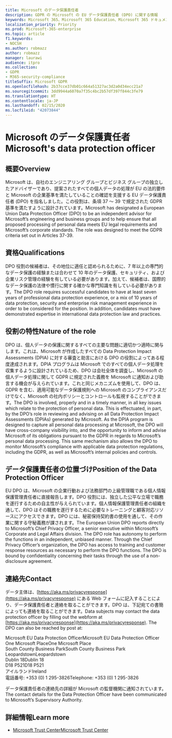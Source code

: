 ```yaml
---
title: Microsoft のデータ保護責任者
description: GDPR の Microsoft の EU データ保護責任者 (DPO) に関する情報
keywords: Microsoft 365、Microsoft 365 Education、Microsoft 365 ドキュメント、GDPR
localization_priority: Priority
ms.prod: Microsoft-365-enterprise
ms.topic: article
f1.keywords:
- NOCSH
ms.author: robmazz
author: robmazz
manager: laurawi
audience: itpro
ms.collection:
- GDPR
- M365-security-compliance
titleSuffix: Microsoft GDPR
ms.openlocfilehash: 2b37cce37db01c664a51327ac3d2a0d34ecc21a7
ms.sourcegitcommit: 3dd9944a6070a7f35c4bc2b57df397f844c3fe79
ms.translationtype: HT
ms.contentlocale: ja-JP
ms.lasthandoff: 02/15/2020
ms.locfileid: "42073844"
---
```

# <a name="microsofts-data-protection-officer"></a><span data-ttu-id="70907-104">Microsoft のデータ保護責任者</span><span class="sxs-lookup"><span data-stu-id="70907-104">Microsoft's data protection officer</span></span>

## <a name="overview"></a><span data-ttu-id="70907-105">概要</span><span class="sxs-lookup"><span data-stu-id="70907-105">Overview</span></span>

<span data-ttu-id="70907-p101">Microsoft は、自社のエンジニアリング グループとビジネス グループの独立したアドバイザーであり、提案されたすべての個人データの処理が EU の法的要件と Microsoft の企業基準を満たしていることの確認を支援する EU データ保護責任者 (DPO) を指名しました。この役割は、条項 37 ～ 39 で規定された GDPR 基準を満たすように設計されています。</span><span class="sxs-lookup"><span data-stu-id="70907-p101">Microsoft has designated a European Union Data Protection Officer (DPO) to be an independent advisor for Microsoft’s engineering and business groups and to help ensure that all proposed processing of personal data meets EU legal requirements and Microsoft’s corporate standards. The role was designed to meet the GDPR criteria set out in Articles 37-39.</span></span>

## <a name="qualifications"></a><span data-ttu-id="70907-108">資格</span><span class="sxs-lookup"><span data-stu-id="70907-108">Qualifications</span></span>

<span data-ttu-id="70907-p102">DPO 役割の候補者は、その地位に適任と認められるために、7 年以上の専門的なデータ保護の経験または合わせて 10 年のデータ保護、セキュリティ、および企業リスク管理の経験を有している必要があります。加えて、候補者は、国際的なデータ保護の法律や慣行に関する確かな専門知識を有している必要があります。</span><span class="sxs-lookup"><span data-stu-id="70907-p102">The DPO role requires successful candidates to have at least seven years of professional data protection experience, or a mix of 10 years of data protection, security and enterprise risk management experience in order to be considered for the position. In addition, candidates must have demonstrated expertise in international data protection law and practices.</span></span> 

## <a name="nature-of-the-role"></a><span data-ttu-id="70907-111">役割の特性</span><span class="sxs-lookup"><span data-stu-id="70907-111">Nature of the role</span></span>

<span data-ttu-id="70907-p103">DPO は、個人データの保護に関するすべての主要な問題に適切かつ適時に関与します。これは、Microsoft が作成したすべての Data Protection Impact Assessments (DPIA) に対する審査と助言における DPO の役割によってある程度達成されます。DPIA プログラムは Microsoft でのすべての個人データ処理を収集するように設計されているため、DPO は会社全体を調査し、Microsoft の個人データ処理に関して GDPR に規定された義務を Microsoft に通知および助言する機会が与えられています。これと同じメカニズムを使用して、DPO は、GDPR を含む、適用可能なデータ保護規則への Microsoft のコンプライアンスだけでなく、Microsoft の社内ポリシーとコントロールも監視することができます。</span><span class="sxs-lookup"><span data-stu-id="70907-p103">The DPO is involved, properly and in a timely manner, in all key issues which relate to the protection of personal data. This is effectuated, in part, by the DPO’s role in reviewing and advising on all Data Protection Impact Assessments (DPIAs) generated by Microsoft. As the DPIA program is designed to capture all personal data processing at Microsoft, the DPO will have cross-company visibility into, and the opportunity to inform and advise Microsoft of its obligations pursuant to the GDPR in regards to Microsoft’s personal data processing. This same mechanism also allows the DPO to monitor Microsoft’s compliance with applicable data protection regulations, including the GDPR, as well as Microsoft’s internal policies and controls.</span></span> 

## <a name="position-of-the-data-protection-officer"></a><span data-ttu-id="70907-116">データ保護責任者の位置づけ</span><span class="sxs-lookup"><span data-stu-id="70907-116">Position of the Data Protection Officer</span></span>

<span data-ttu-id="70907-p104">EU DPO は、Microsoft の企業行動および法務部門の上級管理職である個人情報保護管理責任者に直接報告します。DPO 役割には、独立した公平な立場で職務を遂行するための自主性が与えられています。個人情報保護管理責任者の組織を通して、DPO はその職務を遂行するために必要なトレーニングと顧客対応リソースにアクセスできます。DPO には、秘密保持契約書の使用を通して、その作業に関する守秘義務が課されます。</span><span class="sxs-lookup"><span data-stu-id="70907-p104">The European Union DPO reports directly to Microsoft’s Chief Privacy Officer, a senior executive within Microsoft’s Corporate and Legal Affairs division.  The DPO role has autonomy to perform the functions in an independent, unbiased manner. Through the Chief Privacy Officer’s organization, the DPO has access to training and customer response resources as necessary to perform the DPO functions. The DPO is bound by confidentiality concerning their tasks through the use of a non-disclosure agreement.</span></span>  

## <a name="contact"></a><span data-ttu-id="70907-121">連絡先</span><span class="sxs-lookup"><span data-stu-id="70907-121">Contact</span></span>

<span data-ttu-id="70907-p105">データ主体は、[https://aka.ms/privacyresponse](https://aka.ms/privacyresponse) にある Web フォームに記入することにより、データ保護責任者と連絡を取ることができます。DPO は、下記宛ての書簡によっても連絡を取ることができます。</span><span class="sxs-lookup"><span data-stu-id="70907-p105">Data subjects may contact the data protection officer by filling out the webform at [https://aka.ms/privacyresponse](https://aka.ms/privacyresponse). The DPO can also be reached by post at:</span></span>

<span data-ttu-id="70907-124">Microsoft EU Data Protection Officer</span><span class="sxs-lookup"><span data-stu-id="70907-124">Microsoft EU Data Protection Officer</span></span><br>
<span data-ttu-id="70907-125">One Microsoft Place</span><span class="sxs-lookup"><span data-stu-id="70907-125">One Microsoft Place</span></span><br>
<span data-ttu-id="70907-126">South County Business Park</span><span class="sxs-lookup"><span data-stu-id="70907-126">South County Business Park</span></span><br>
<span data-ttu-id="70907-127">Leopardstown</span><span class="sxs-lookup"><span data-stu-id="70907-127">Leopardstown</span></span><br>
<span data-ttu-id="70907-128">Dublin 18</span><span class="sxs-lookup"><span data-stu-id="70907-128">Dublin 18</span></span><br>
<span data-ttu-id="70907-129">D18 P521</span><span class="sxs-lookup"><span data-stu-id="70907-129">D18 P521</span></span><br>
<span data-ttu-id="70907-130">アイルランド</span><span class="sxs-lookup"><span data-stu-id="70907-130">Ireland</span></span><br>
<span data-ttu-id="70907-131">電話番号: +353 (0) 1 295-3826</span><span class="sxs-lookup"><span data-stu-id="70907-131">Telephone: +353 (0) 1 295-3826</span></span><br>

<span data-ttu-id="70907-132">データ保護責任者の連絡先の詳細が Microsoft の監督機関に通知されています。</span><span class="sxs-lookup"><span data-stu-id="70907-132">The contact details for the Data Protection Officer have been communicated to Microsoft’s Supervisory Authority.</span></span>

## <a name="learn-more"></a><span data-ttu-id="70907-133">詳細情報</span><span class="sxs-lookup"><span data-stu-id="70907-133">Learn more</span></span>

- [<span data-ttu-id="70907-134">Microsoft Trust Center</span><span class="sxs-lookup"><span data-stu-id="70907-134">Microsoft Trust Center</span></span>](https://www.microsoft.com/TrustCenter/Privacy/gdpr/default.aspx)
